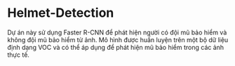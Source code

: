 # Helmet-Detection
Dự án này sử dụng Faster R-CNN để phát hiện người có đội mũ bảo hiểm và không đội mũ bảo hiểm từ ảnh. Mô hình được huấn luyện trên một bộ dữ liệu định dạng VOC và có thể áp dụng để phát hiện mũ bảo hiểm trong các ảnh thực tế.
